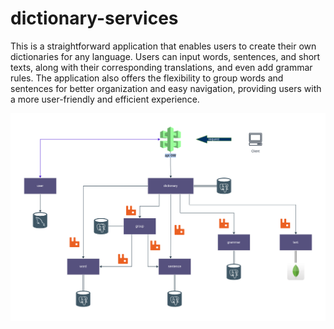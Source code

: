 # dictionary-services

This is a straightforward application that enables users to create their own dictionaries for any language. Users can input words, sentences, and short texts, along with their corresponding translations, and even add grammar rules. The application also offers the flexibility to group words and sentences for better organization and easy navigation, providing users with a more user-friendly and efficient experience.

![alt text](https://github.com/DaniloJevtovic/dictionary-services/blob/master/dictionary.drawio.png)
